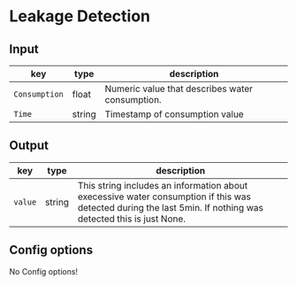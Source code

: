 # Leakage Detection

## Input 
| key                | type | description | 
|--------------------|------|-------------|   
| `Consumption`     | float | Numeric value that describes water consumption. |
| `Time`     | string | Timestamp of consumption value |



## Output 

| key | type | description | 
|--------------------|-------------|-----------------------------------------------------------| 
| `value`           | string | This string includes an information about execessive water consumption if this was detected during the last 5min. If nothing was detected this is just None. |


## Config options

No Config options!
